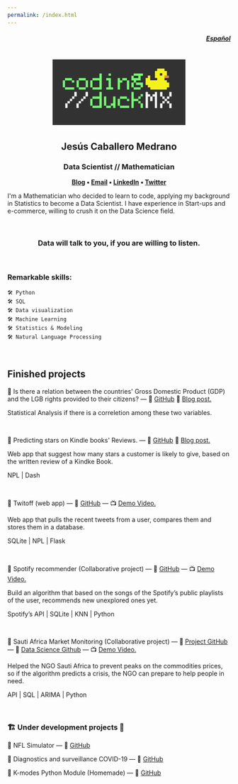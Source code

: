 ```yaml
---
permalink: /index.html
---
```


<h5 align="right">
<a href="/index_es.html">Español</a>
</h5>
<h1 align="center">
	<img
		width="300"
		alt="coding duck MX"
		src="https://raw.githubusercontent.com/CodingDuckmx/hello-world/master/codingduckMX_logo.jpeg?sanitize=true">
</h1>

<h2 align="center">
	Jesús Caballero Medrano
</h2>

<h3 align="center">
	Data Scientist // Mathematician
</h3>

<p align="center">
	<strong>
    <a href="https://medium.com/@CodingDuckMx">Blog</a>
    •
    <a href = "mailto: jcm@ciencias.unam.mx">Email</a>
		•
		<a href="https://www.linkedin.com/in/jesus-caballero-medrano/">LinkedIn</a>
		•
		<a href="https://twitter.com/CodingDuckmx">Twitter</a>
	</strong>
</p>


I'm a Mathematician who decided to learn to code, applying my background in Statistics to become a Data Scientist.  I have experience in Start-ups and e-commerce, willing to crush it on the Data Science field. 

<br>

<h3 align="center"> Data will  talk to you, if you are willing to listen. </h3>

<br>

### Remarkable skills:

	🛠 Python 
	🛠 SQL
	🛠 Data visualization
	🛠 Machine Learning
	🛠 Statistics & Modeling
	🛠 Natural Language Processing
	
<br>

## Finished projects

  🚀  Is there a relation between the countries' Gross Domestic Product (GDP) and the LGB rights provided to their citizens? — 📂 <a href="https://github.com/CodingDuckmx/DS-Unit-1-Build--Correlation-between-LGBT-Rights-and-GDP">GitHub</a> 📝 <a href="https://medium.com/@CodingDuckMx/is-there-a-relation-between-lgbt-rights-and-gdp-per-capita-in-the-countries-efba6e7dcc64"> Blog post.</a> 
  
<p> Statistical Analysis if there is a correletion among these two variables. </p>

<br>

  🚀 Predicting stars on Kindle books' Reviews. — 📂 <a href="https://github.com/CodingDuckmx/AmazonKindleReviews">GitHub</a> 📝 <a href="https://medium.com/@CodingDuckMx/predicting-kindle-books-reviews-3be74232e5d7"> Blog post.</a> 
  
<p> Web app that suggest how many stars a customer is likely to give, based on the written review of a Kindke Book. </p>
<p> NPL | Dash </p>

<br>

 🚀 Twitoff (web app) — 📂 <a href="https://github.com/CodingDuckmx/Twitoff">GitHub</a> — 📺 <a href="https://www.youtube.com/watch?v=9PxNpC14wQw&feature=youtu.be">Demo Video.</a>
 
<p> Web app that pulls the recent tweets from a user, compares them and stores them in a database.</p>
<p> SQLite | NPL | Flask </p>

<br>

 🚀 Spotify recommender (Collaborative project) — 📂 <a href="https://github.com/Build-Week-Spotify-Song-Recommender">GitHub</a> — 📺 <a href="https://www.youtube.com/watch?v=9PxNpC14wQw&feature=youtu.be">Demo Video.</a>

<p> Build an algorithm that based on the songs of the Spotify’s public playlists of the user, recommends new unexplored ones yet. </p>
<p> Spotify’s API | SQLite | KNN | Python </p>

<br>

 🚀 Sauti Africa Market Monitoring  (Collaborative project) — 📂 <a href="https://github.com/Lambda-School-Labs/Sauti-Africa-Market-Monitoring-DS"> Project GitHub</a> 
  — 📂 <a href="https://github.com/CodingDuckmx/Sauti-Africa-Market-Monitoring-DS"> Data Science Github</a> — 📺 <a href="https://www.youtube.com/watch?v=KpBUFMyogxA&feature=youtu.be">Demo Video.</a>

<p> Helped the NGO Sauti Africa to prevent peaks on the commodities prices, so if the algorithm predicts a crisis, the NGO can prepare to help people in need. </p>
<p> API | SQL | ARIMA | Python </p>


<br>

### 🏗️ Under development projects 🚧

  🚀 NFL Simulator — 📂 <a href="https://github.com/CodingDuckmx/NFL-simulator">GitHub</a>

  🚀 Diagnostics and surveillance COVID-19 — 📂 <a href="https://github.com/CodingDuckmx/Diagnostics-and-surveillance-COVID-19">GitHub</a>

  🚀 K-modes Python Module (Homemade)  — 📂 <a href="https://github.com/CodingDuckmx/Homemade-K-modes-algorithm">GitHub</a>
